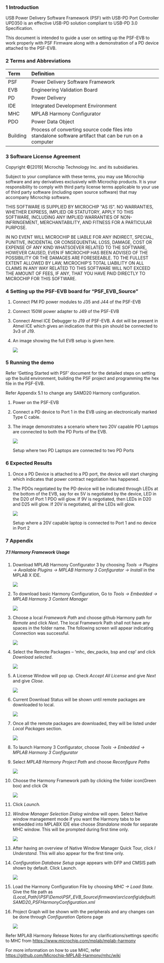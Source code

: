 ### 1 Introduction

USB Power Delivery Software Framework (PSF) with USB-PD Port Controller UPD350 is an effective USB-PD solution compliant to USB-PD 3.0 Specification.

This document is intended to guide a user on setting up the PSF-EVB to work properly with PSF Firmware along with a demonstration of a PD device attached to the PSF-EVB.

### 2 Terms and Abbreviations

| Term     | Definition                                                        |
|:---------|:------------------------------------------------------------------|
| PSF      | Power Delivery Software Framework                                 |
| EVB      | Engineering Validation Board                                      |
| PD       | Power Delivery                                                    |
| IDE      | Integrated Development Environment                                |
| MHC      | MPLAB Harmony Configurator                                        |
| PDO      | Power Data Object                                                 |
| Building | Process of converting source code files into standalone software artifact that can be run on a computer |

### 3 Software License Agreement

Copyright ©[2019] Microchip Technology Inc. and its subsidiaries.

Subject to your compliance with these terms, you may use Microchip software and any derivatives exclusively with Microchip products. It is your responsibility to comply with third party license terms applicable to your use of third party software (including open source software) that may accompany Microchip software.


THIS SOFTWARE IS SUPPLIED BY MICROCHIP "AS IS".  NO WARRANTIES, WHETHER EXPRESS, IMPLIED OR STATUTORY, APPLY TO THIS SOFTWARE, INCLUDING ANY IMPLIED WARRANTIES OF NON-INFRINGEMENT, MERCHANTABILITY, AND FITNESS FOR A PARTICULAR PURPOSE.

IN NO EVENT WILL MICROCHIP BE LIABLE FOR ANY INDIRECT, SPECIAL, PUNITIVE, INCIDENTAL OR CONSEQUENTIAL LOSS, DAMAGE, COST OR EXPENSE OF ANY KIND WHATSOEVER RELATED TO THE SOFTWARE, HOWEVER CAUSED, EVEN IF MICROCHIP HAS BEEN ADVISED OF THE POSSIBILITY OR THE DAMAGES ARE FORESEEABLE.  TO THE FULLEST EXTENT ALLOWED BY LAW, MICROCHIP'S TOTAL LIABILITY ON ALL CLAIMS IN ANY WAY RELATED TO THIS SOFTWARE WILL NOT EXCEED THE AMOUNT OF FEES, IF ANY, THAT YOU HAVE PAID DIRECTLY TO MICROCHIP FOR THIS SOFTWARE.

### 4 Setting up the PSF-EVB board for “PSF_EVB_Source”

1. Connect PM PD power modules to J35 and J44 of the PSF-EVB

2. Connect 150W power adapter to J49 of the PSF-EVB

3. Connect Atmel ICE Debugger to J19 of PSF-EVB. A dot will be present in Atmel ICE which gives an indication that this pin should be connected to 3v3 of J19.

4. An image showing the full EVB setup is given here.


    ![](Images/Setting_up_EVB.jpeg)


### 5 Running the demo

Refer ‘Getting Started with PSF’ document for the detailed steps on setting up the build environment, building the PSF project and programming the hex file in the PSF-EVB.

Refer Appendix 5.1 to change any SAMD20 Harmony configuration.

1. Power on the PSF-EVB

2. Connect a PD device to Port 1 in the EVB using an electronically marked Type C cable.

3. The image demonstrates a scenario where two 20V capable PD Laptops are connected to both the PD Ports of the EVB.

      ![](Images/Running_Demo.png)

     Setup where two PD Laptops are connected to two PD Ports                                                                          

### 6 Expected Results

1. Once a PD Device is attached to a PD port, the device will start charging which indicates that power contract negotiation has happened.

2. The PDOs negotiated by the PD device will be indicated through LEDs at the bottom of the EVB, say for ex 5V is negotiated by the device, LED in the D20 of Port 1 PDO will glow. If 9V is negotiated, then LEDs in D20 and D25 will glow. If 20V is negotiated, all the LEDs will glow.


    ![](Images/expected_Results.jpg)

    
    Setup where a 20V capable laptop is connected to Port 1 and no device in Port 2

### 7 Appendix

##### 7.1 Harmony Framework Usage

1.	Download MPLAB Harmony Configurator 3 by choosing *Tools -> Plugins -> Available Plugins -> MPLAB Harmony 3 Configurator -> Install* in the MPLAB X IDE.

    ![](Images/Install_Harmony.JPG)

2.	To download basic Harmony Configuration, Go to *Tools -> Embedded -> MPLAB Harmony 3 Content Manager*


    ![](Images/harmony_1a.JPG)


3.	Choose a local *Framework Path* and choose github Harmony path for *Remote* and click *Next*. The local Framework Path shall not have any spaces in the folder name.
The following screen will appear indicating Connection was successful.


    ![](Images/harmony_2.JPG)


4.	Select the Remote Packages – ‘mhc, dev_packs, bsp and csp’ and click *Download selected*.


    ![](Images/harmony_1b.JPG)


5.	A License Window will pop up. Check *Accept All License* and give *Next* and give *Close*.


    ![](Images/harmony_1e.jpg)


6.	Current Download Status will be shown until remote packages are downloaded to local.


    ![](Images/harmony_1c.JPG)


7.	Once all the remote packages are downloaded, they will be listed under *Local Packages* section.


    ![](Images/harmony_6.JPG)


8.	To launch Harmony 3 Configurator, choose *Tools -> Embedded -> MPLAB Harmony 3 Configurator*

9.	Select *MPLAB Harmony Project Path* and choose *Reconfigure Paths*


    ![](Images/harmony_10.JPG)


10.	Choose the Harmony Framework path by clicking the folder icon(Green box) and click *Ok*


    ![](Images/harmony_11.JPG)


11.	Click *Launch.*

12.	*Window Manager Selection Dialog* window will open. Select Native window management mode if you want the Harmony tabs to be embedded into MPLABX IDE else choose *Standalone* mode for separate MHC window. This will be prompted during first time only.


    ![](Images/harmony_8.JPG)


13.	After having an overview of Native Window Manager Quick Tour, click *I Understand.* This will also appear for the first time only.

14.	*Configuration Database Setup* page appears with DFP and CMSIS path shown by default. Click Launch.


    ![](Images/harmony_13.jpg)


15.	Load the Harmony Configuration File by choosing *MHC -> Load State*. Give the file path as *{Local_Path}\PSF\Demo\PSF_EVB_Source\firmware\src\config\default\ SAMD20_PSFHarmonyConfiguration.xml*

16.	Project Graph will be shown with the peripherals and any changes can be done through *Configuration Options* page


    ![](Images/harmony_14.JPG)


Refer MPLAB Harmony Release Notes for any clarifications/settings specific to MHC from https://www.microchip.com/mplab/mplab-harmony

For more information on how to use MHC, refer
https://github.com/Microchip-MPLAB-Harmony/mhc/wiki
